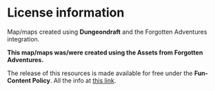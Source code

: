 # License information

Map/maps created using **Dungeondraft** and the Forgotten Adventures integration.

**This map/maps was/were created using the Assets from Forgotten Adventures.**

The release of this resources is made available for free under the **Fun-Content Policy**.
All the info at [this link](https://www.forgotten-adventures.net/info/).
